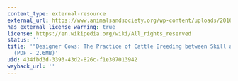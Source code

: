 ```yaml
---
content_type: external-resource
external_url: https://www.animalsandsociety.org/wp-content/uploads/2016/01/grasseni.pdf
has_external_license_warning: true
license: https://en.wikipedia.org/wiki/All_rights_reserved
status: ''
title: '"Designer Cows: The Practice of Cattle Breeding between Skill and Standardization."
  (PDF - 2.6MB)'
uid: 434fbd3d-3393-43d2-826c-f1e307013942
wayback_url: ''
---
```

